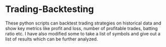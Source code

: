 # Trading-Backtesting
These python scripts can backtest trading strategies on historical data and show key metrics like profit and loss, number of profitable trades, batting ratio etc. I have also modified some to take a list of symbols and give out a list of results which can be further analyzed.
